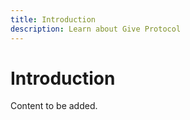 ```yaml
---
title: Introduction
description: Learn about Give Protocol
---
```


# Introduction

Content to be added.
